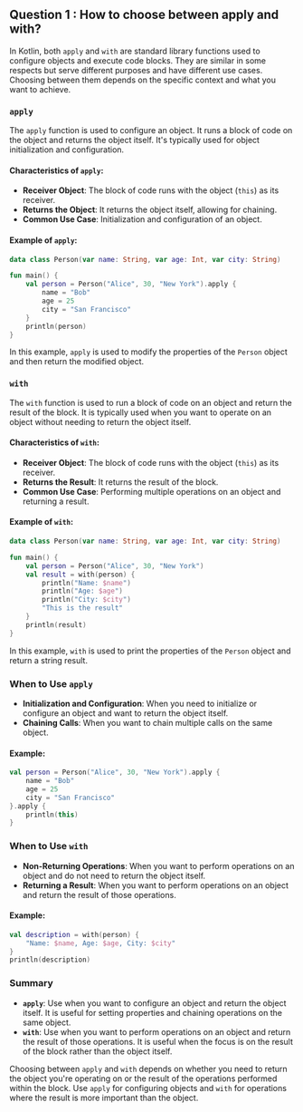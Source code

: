 
## Question 1 : How to choose between apply and with?



In Kotlin, both `apply` and `with` are standard library functions used to configure objects and execute code blocks. They are similar in some respects but serve different purposes and have different use cases. Choosing between them depends on the specific context and what you want to achieve.

### `apply`

The `apply` function is used to configure an object. It runs a block of code on the object and returns the object itself. It's typically used for object initialization and configuration.

#### Characteristics of `apply`:

- **Receiver Object**: The block of code runs with the object (`this`) as its receiver.
- **Returns the Object**: It returns the object itself, allowing for chaining.
- **Common Use Case**: Initialization and configuration of an object.

#### Example of `apply`:

```kotlin
data class Person(var name: String, var age: Int, var city: String)

fun main() {
    val person = Person("Alice", 30, "New York").apply {
        name = "Bob"
        age = 25
        city = "San Francisco"
    }
    println(person)
}
```

In this example, `apply` is used to modify the properties of the `Person` object and then return the modified object.

### `with`

The `with` function is used to run a block of code on an object and return the result of the block. It is typically used when you want to operate on an object without needing to return the object itself.

#### Characteristics of `with`:

- **Receiver Object**: The block of code runs with the object (`this`) as its receiver.
- **Returns the Result**: It returns the result of the block.
- **Common Use Case**: Performing multiple operations on an object and returning a result.

#### Example of `with`:

```kotlin
data class Person(var name: String, var age: Int, var city: String)

fun main() {
    val person = Person("Alice", 30, "New York")
    val result = with(person) {
        println("Name: $name")
        println("Age: $age")
        println("City: $city")
        "This is the result"
    }
    println(result)
}
```

In this example, `with` is used to print the properties of the `Person` object and return a string result.

### When to Use `apply`

- **Initialization and Configuration**: When you need to initialize or configure an object and want to return the object itself.
- **Chaining Calls**: When you want to chain multiple calls on the same object.

#### Example:

```kotlin
val person = Person("Alice", 30, "New York").apply {
    name = "Bob"
    age = 25
    city = "San Francisco"
}.apply {
    println(this)
}
```

### When to Use `with`

- **Non-Returning Operations**: When you want to perform operations on an object and do not need to return the object itself.
- **Returning a Result**: When you want to perform operations on an object and return the result of those operations.

#### Example:

```kotlin
val description = with(person) {
    "Name: $name, Age: $age, City: $city"
}
println(description)
```

### Summary

- **`apply`**: Use when you want to configure an object and return the object itself. It is useful for setting properties and chaining operations on the same object.
- **`with`**: Use when you want to perform operations on an object and return the result of those operations. It is useful when the focus is on the result of the block rather than the object itself.

Choosing between `apply` and `with` depends on whether you need to return the object you're operating on or the result of the operations performed within the block. Use `apply` for configuring objects and `with` for operations where the result is more important than the object.